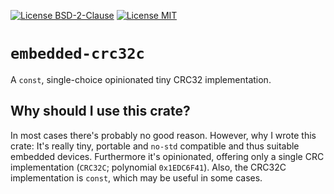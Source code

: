 [![License BSD-2-Clause](https://img.shields.io/badge/License-BSD--2--Clause-blue.svg)](https://opensource.org/licenses/BSD-2-Clause)
[![License MIT](https://img.shields.io/badge/License-MIT-blue.svg)](https://opensource.org/licenses/MIT)


# `embedded-crc32c`
A `const`, single-choice opinionated tiny CRC32 implementation.

## Why should I use this crate?
In most cases there's probably no good reason. However, why I wrote this crate: It's really tiny, portable and `no-std`
compatible and thus suitable embedded devices. Furthermore it's opinionated, offering only a single CRC implementation
(`CRC32C`; polynomial `0x1EDC6F41`). Also, the CRC32C implementation is `const`, which may be useful in some cases.
